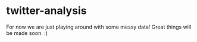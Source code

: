# twitter-analysis

For now we are just playing around with some messy data! Great things will be made soon. :)

